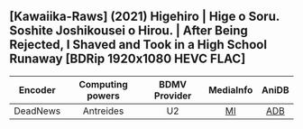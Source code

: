 ## [Kawaiika-Raws] (2021) Higehiro | Hige o Soru. Soshite Joshikousei o Hirou. | After Being Rejected, I Shaved and Took in a High School Runaway [BDRip 1920x1080 HEVC FLAC]

| Encoder  | Computing powers | BDMV Provider | MediaInfo | AniDB |
| :------: | :--------------: | :-----------: | :-------: | :---: |
| DeadNews |    Antreides     |      U2       |   [MI]    | [ADB] |

[adb]: https://anidb.net/anime/15332
[mi]: https://bin.disroot.org/?7cc44753b373363a#Cd6K3a7m3SpgL7tbWrhXG38n4RbddXTKAC8LsXvfDX5X
